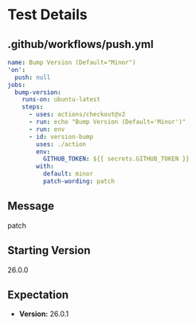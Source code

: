 # Test Details
## .github/workflows/push.yml
```YAML
name: Bump Version (Default="Minor")
'on':
  push: null
jobs:
  bump-version:
    runs-on: ubuntu-latest
    steps:
      - uses: actions/checkout@v2
      - run: echo "Bump Version (Default='Minor')"
      - run: env
      - id: version-bump
        uses: ./action
        env:
          GITHUB_TOKEN: ${{ secrets.GITHUB_TOKEN }}
        with:
          default: minor
          patch-wording: patch

```
## Message
patch
## Starting Version
26.0.0
## Expectation
- **Version:** 26.0.1